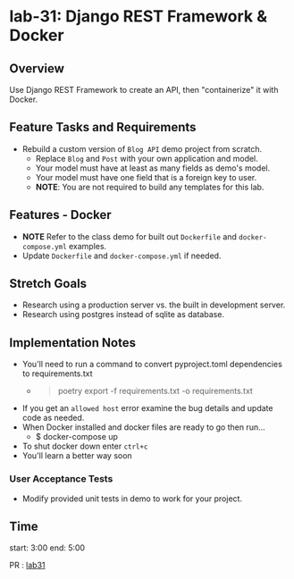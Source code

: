 # lab-31:  Django REST Framework & Docker

## Overview

Use Django REST Framework to create an API, then "containerize" it with Docker.

## Feature Tasks and Requirements

- Rebuild a custom version of `Blog API` demo project from scratch.
  - Replace `Blog` and `Post` with your own application and model.
  - Your model must have at least as many fields as demo's model.
  - Your model must have one field that is a foreign key to user.
  - **NOTE**: You are not required to build any templates for this lab.

## Features - Docker

- **NOTE** Refer to the class demo for built out `Dockerfile` and `docker-compose.yml` examples.
- Update `Dockerfile` and `docker-compose.yml` if needed.

## Stretch Goals

- Research using a production server vs. the built in development server.
- Research using postgres instead of sqlite as database.

## Implementation Notes

- You'll need to run a command to convert pyproject.toml dependencies to requirements.txt
  - > poetry export -f requirements.txt -o requirements.txt
- If you get an `allowed host` error examine the bug details and update code as needed.
- When Docker installed and docker files are ready to go then run...
  - $ docker-compose up
- To shut docker down enter `ctrl+c`
- You'll learn a better way soon


### User Acceptance Tests

- Modify provided unit tests in demo to work for your project.

## Time

start: 3:00
end: 5:00

PR : [lab31](https://github.com/baselatalla/drf-api/pull/1)